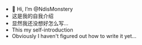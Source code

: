 - 👋 Hi, I’m @NdisMonstery
- 这是我的自我介绍
- 显然我还没想好怎么写...
- This my self-introduction
- Obviously I haven't figured out how to write it yet...
<!---
NihilitySharp/NihilitySharp is a ✨ special ✨ repository because its `README.md` (this file) appears on your GitHub profile.
You can click the Preview link to take a look at your changes.
--->
